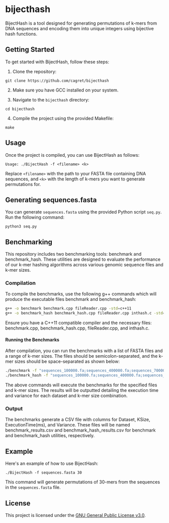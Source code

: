 # bijecthash


BijectHash is a tool designed for generating permutations of k-mers from DNA sequences and encoding them into unique integers using bijective hash functions.

## Getting Started

To get started with BijectHash, follow these steps:

1. Clone the repository:

`git clone https://github.com/cagret/bijecthash`

2. Make sure you have GCC installed on your system.

3. Navigate to the `bijecthash` directory:

`cd bijecthash`



4. Compile the project using the provided Makefile:

`make`



## Usage

Once the project is compiled, you can use BijectHash as follows:

`Usage: ./BijectHash -f <filename> <k>`



Replace `<filename>` with the path to your FASTA file containing DNA sequences, and `<k>` with the length of k-mers you want to generate permutations for.



## Generating sequences.fasta

You can generate `sequences.fasta` using the provided Python script `seq.py`. Run the following command:

`python3 seq.py`



## Benchmarking

This repository includes two benchmarking tools: benchmark and benchmark_hash. These utilities are designed to evaluate the performance of our k-mer hashing algorithms across various genomic sequence files and k-mer sizes.
### Compilation

To compile the benchmarks, use the following g++ commands which will produce the executable files benchmark and benchmark_hash:

```bash
g++ -o benchmark benchmark.cpp fileReader.cpp -std=c++11
g++ -o benchmark_hash benchmark_hash.cpp fileReader.cpp inthash.c -std=c++11
```
Ensure you have a C++11 compatible compiler and the necessary files: benchmark.cpp, benchmark_hash.cpp, fileReader.cpp, and inthash.c.
#### Running the Benchmarks

After compilation, you can run the benchmarks with a list of FASTA files and a range of k-mer sizes. The files should be semicolon-separated, and the k-mer sizes should be space-separated as shown below:


```bash
./benchmark -f "sequences_100000.fa;sequences_400000.fa;sequences_700000.fa;sequences_1000000.fa" 18 20 22 24 26 28 30
./benchmark_hash -f "sequences_100000.fa;sequences_400000.fa;sequences_700000.fa;sequences_1000000.fa" 18 20 22 24 26 28 30
```

The above commands will execute the benchmarks for the specified files and k-mer sizes. The results will be outputted detailing the execution time and variance for each dataset and k-mer size combination.
### Output

The benchmarks generate a CSV file with columns for Dataset, KSize, ExecutionTime(ms), and Variance. These files will be named benchmark_results.csv and benchmark_hash_results.csv for benchmark and benchmark_hash utilities, respectively.




## Example

Here's an example of how to use BijectHash:

`./BijectHash -f sequences.fasta 30`



This command will generate permutations of 30-mers from the sequences in the `sequences.fasta` file.

## License
This project is licensed under the [GNU General Public License v3.0](LICENSE).
